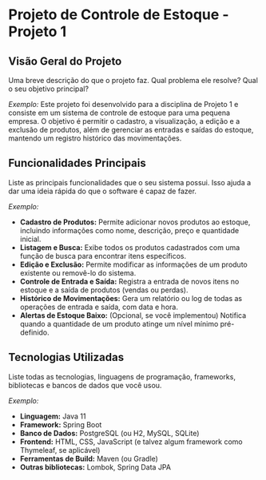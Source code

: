 # Projeto de Controle de Estoque - Projeto 1

## Visão Geral do Projeto

Uma breve descrição do que o projeto faz. Qual problema ele resolve? Qual o seu objetivo principal?

*Exemplo:*
Este projeto foi desenvolvido para a disciplina de Projeto 1 e consiste em um sistema de controle de estoque para uma pequena empresa. O objetivo é permitir o cadastro, a visualização, a edição e a exclusão de produtos, além de gerenciar as entradas e saídas do estoque, mantendo um registro histórico das movimentações.

## Funcionalidades Principais

Liste as principais funcionalidades que o seu sistema possui. Isso ajuda a dar uma ideia rápida do que o software é capaz de fazer.

*Exemplo:*
- **Cadastro de Produtos:** Permite adicionar novos produtos ao estoque, incluindo informações como nome, descrição, preço e quantidade inicial.
- **Listagem e Busca:** Exibe todos os produtos cadastrados com uma função de busca para encontrar itens específicos.
- **Edição e Exclusão:** Permite modificar as informações de um produto existente ou removê-lo do sistema.
- **Controle de Entrada e Saída:** Registra a entrada de novos itens no estoque e a saída de produtos (vendas ou perdas).
- **Histórico de Movimentações:** Gera um relatório ou log de todas as operações de entrada e saída, com data e hora.
- **Alertas de Estoque Baixo:** (Opcional, se você implementou) Notifica quando a quantidade de um produto atinge um nível mínimo pré-definido.

## Tecnologias Utilizadas

Liste todas as tecnologias, linguagens de programação, frameworks, bibliotecas e bancos de dados que você usou.

*Exemplo:*
- **Linguagem:** Java 11
- **Framework:** Spring Boot
- **Banco de Dados:** PostgreSQL (ou H2, MySQL, SQLite)
- **Frontend:** HTML, CSS, JavaScript (e talvez algum framework como Thymeleaf, se aplicável)
- **Ferramentas de Build:** Maven (ou Gradle)
- **Outras bibliotecas:** Lombok, Spring Data JPA